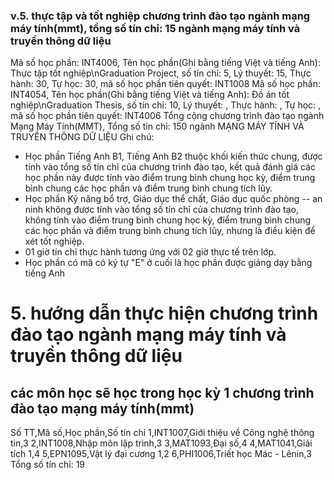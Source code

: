 ### v.5. thực tập và tốt nghiệp chương trình đào tạo ngành mạng máy tính(mmt), tổng số tín chỉ: 15 ngành mạng máy tính và truyền thông dữ liệu
Mã số học phần: INT4006, Tên học phần(Ghi bằng tiếng Việt và tiếng Anh): Thực tập tốt nghiệp\nGraduation Project, số tín chỉ: 5, Lý thuyết: 15, Thực hành: 30, Tự học: 30, mã số học phần tiên quyết: INT1008
Mã số học phần: INT4054, Tên học phần(Ghi bằng tiếng Việt và tiếng Anh): Đồ án tốt nghiệp\nGraduation Thesis, số tín chỉ: 10, Lý thuyết: , Thực hành: , Tự học: , mã số học phần tiên quyết: INT4006
Tổng cộng chương trình đào tạo ngành Mạng Máy Tính(MMT), Tổng số tín chỉ: 150 ngành MẠNG MÁY TÍNH VÀ TRUYỀN THÔNG DỮ LIỆU
Ghi chú:
-   Học phần Tiếng Anh B1, Tiếng Anh B2 thuộc khối kiến thức chung, được tính vào tổng số tín chỉ của chương trình đào tạo, kết quả đánh giá các học phần này được tính vào điểm trung bình chung học kỳ, điểm trung bình chung các học phần và điểm trung bình chung tích lũy.
-   Học phần Kỹ năng bổ trợ, Giáo dục thể chất, Giáo dục quốc phòng -- an ninh không được tính vào tổng số tín chỉ của chương trình đào tạo, không tính vào điểm trung bình chung học kỳ, điểm trung bình chung các học phần và điểm trung bình chung tích lũy, nhưng là điều kiện để xét tốt nghiệp.
-   01 giờ tín chỉ thực hành tương ứng với 02 giờ thực tế trên lớp.
-   Học phần có mã có ký tự "E" ở cuối là học phần được giảng dạy bằng tiếng Anh
# 5. hướng dẫn thực hiện chương trình đào tạo ngành mạng máy tính và truyền thông dữ liệu
## các môn học sẽ học trong học kỳ 1 chương trình đào tạo mạng máy tính(mmt)
Số TT,Mã số,Học phần,Số tín chỉ
1,INT1007,Giới thiệu về Công nghệ thông tin,3
2,INT1008,Nhập môn lập trình,3
3,MAT1093,Đại số,4
4,MAT1041,Giải tích 1,4
5,EPN1095,Vật lý đại cương 1,2
6,PHI1006,Triết học Mác - Lênin,3
Tổng số tín chỉ: 19
